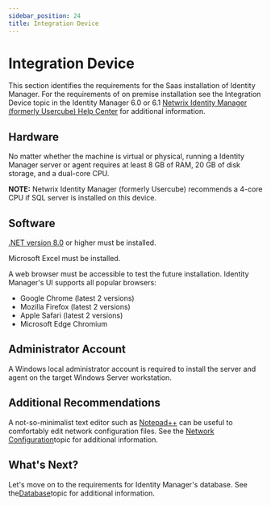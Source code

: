 ```yaml
---
sidebar_position: 24
title: Integration Device
---
```


# Integration Device

This section identifies the requirements for the Saas installation of Identity Manager. For the requirements of on premise installation see the Integration Device topic in the Identity Manager 6.0 or 6.1 [Netwrix Identity Manager (formerly Usercube) Help Center](https://helpcenter.netwrix.com/category/usercube "Help Center") for additional information.

## Hardware

No matter whether the machine is virtual or physical, running a Identity Manager server or agent requires at least 8 GB of RAM, 20 GB of disk storage, and a dual-core CPU.

**NOTE:** Netwrix Identity Manager (formerly Usercube) recommends a 4-core CPU if SQL server is installed on this device.

## Software

[.NET version 8.0](https://dotnet.microsoft.com/en-us/download/dotnet/8.0/runtime ".NET version 8.0") or higher must be installed.

Microsoft Excel must be installed.

A web browser must be accessible to test the future installation. Identity Manager's UI supports all popular browsers:

* Google Chrome (latest 2 versions)
* Mozilla Firefox (latest 2 versions)
* Apple Safari (latest 2 versions)
* Microsoft Edge Chromium

## Administrator Account

A Windows local administrator account is required to install the server and agent on the target Windows Server workstation.

## Additional Recommendations

A not-so-minimalist text editor such as [Notepad++](https://notepad-plus-plus.org/downloads/ "Notepad++") can be useful to comfortably edit network configuration files. See the [Network Configuration](../../../integration-guide/network-configuration/index "Network Configuration")topic for additional information.

## What's Next?

Let's move on to the requirements for Identity Manager's database. See the[Database](../database-requirements/index "Database")topic for additional information.